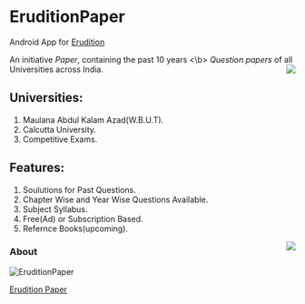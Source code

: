 # EruditionPaper                                    
Android App for [Erudition](https://www.erudition.co.in/)

An initiative *Paper*, containing the past 10 years <\b>
*Question papers* of all Universities across India.
<img align="right" src="https://github.com/arunavo4/EruditionPaper2/blob/master/Phone.jpg">

## Universities:
1. Maulana Abdul Kalam Azad(W.B.U.T).
2. Calcutta University.
3. Competitive Exams.

## Features:
1. Soulutions for Past Questions.
2. Chapter Wise and Year Wise Questions Available.
3. Subject Syllabus.
4. Free(Ad) or Subscription Based.
5. Refernce Books(upcoming).





<img align="right" src="https://github.com/arunavo4/EruditionPaper2/blob/master/logo.png">

### About
![EruditionPaper](https://github.com/arunavo4/EruditionPaper2/blob/master/Erudition%20Paper.png)
  
  [Erudition Paper](https://www.erudition.co.in/paper)
